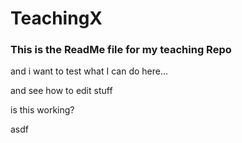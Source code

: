 # TeachingX

### This is the ReadMe file for my teaching Repo


and i want to test what I can do here...



and see how to edit stuff

is this working?



 

asdf
